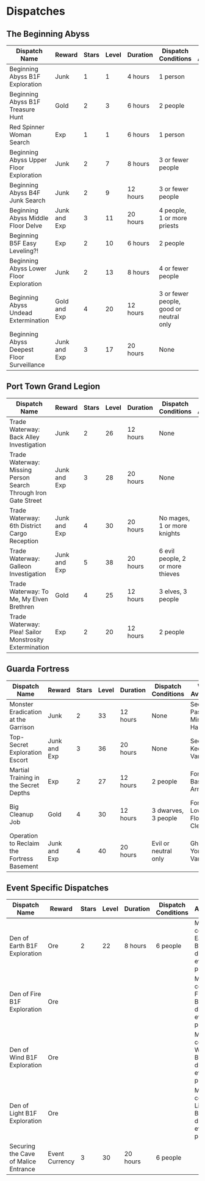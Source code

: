 # Dispatches

## The Beginning Abyss

| Dispatch Name                              | Reward       | Stars | Level | Duration | Dispatch Conditions                     | Wheel Availability |
| ------------------------------------------ | ------------ | ----- | ----- | -------- | --------------------------------------- | ------------------ |
| Beginning Abyss B1F Exploration            | Junk         | 1     | 1     | 4 hours  | 1 person                                |                    |
| Beginning Abyss B1F Treasure Hunt          | Gold         | 2     | 3     | 6 hours  | 2 people                                |                    |
| Red Spinner Woman Search                   | Exp          | 1     | 1     | 6 hours  | 1 person                                |                    |
| Beginning Abyss Upper Floor Exploration    | Junk         | 2     | 7     | 8 hours  | 3 or fewer people                       |                    |
| Beginning Abyss B4F Junk Search            | Junk         | 2     | 9     | 12 hours | 3 or fewer people                       |                    |
| Beginning Abyss Middle Floor Delve         | Junk and Exp | 3     | 11    | 20 hours | 4 people, 1 or more priests             |                    |
| Beginning B5F Easy Leveling?!              | Exp          | 2     | 10    | 6 hours  | 2 people                                |                    |
| Beginning Abyss Lower Floor Exploration    | Junk         | 2     | 13    | 8 hours  | 4 or fewer people                       |                    |
| Beginning Abyss Undead Extermination       | Gold and Exp | 4     | 20    | 12 hours | 3 or fewer people, good or neutral only |                    |
| Beginning Abyss Deepest Floor Surveillance | Junk and Exp | 3     | 17    | 20 hours | None                                    |                    |

## Port Town Grand Legion

| Dispatch Name                                                  | Reward       | Stars | Level | Duration | Dispatch Conditions              | Wheel Availability |
| -------------------------------------------------------------- | ------------ | ----- | ----- | -------- | -------------------------------- | ------------------ |
| Trade Waterway: Back Alley Investigation                       | Junk         | 2     | 26    | 12 hours | None                             |                    |
| Trade Waterway: Missing Person Search Through Iron Gate Street | Junk and Exp | 3     | 28    | 20 hours | None                             |                    |
| Trade Waterway: 6th District Cargo Reception                   | Junk and Exp | 4     | 30    | 20 hours | No mages, 1 or more knights      |                    |
| Trade Waterway: Galleon Investigation                          | Junk and Exp | 5     | 38    | 20 hours | 6 evil people, 2 or more thieves |                    |
| Trade Waterway: To Me, My Elven Brethren                       | Gold         | 4     | 25    | 12 hours | 3 elves, 3 people                |                    |
| Trade Waterway: Plea! Sailor Monstrosity Extermination         | Exp          | 2     | 20    | 12 hours | 2 people                         |                    |

## Guarda Fortress

| Dispatch Name                              | Reward       | Stars | Level | Duration | Dispatch Conditions  | Wheel Availability            |
| ------------------------------------------ | ------------ | ----- | ----- | -------- | -------------------- | ----------------------------- |
| Monster Eradication at the Garrison        | Junk         | 2     | 33    | 12 hours | None                 | Secret Passage Minor Harken   |
| Top-Secret Exploration Escort              | Junk and Exp | 3     | 36    | 20 hours | None                 | Secret Path Keeper Vanquished |
| Martial Training in the Secret Depths      | Exp          | 2     | 27    | 12 hours | 2 people             | Fortress Basement Arrival     |
| Big Cleanup Job                            | Gold         | 4     | 30    | 12 hours | 3 dwarves, 3 people  | Fortress Lower Floors Cleared |
| Operation to Reclaim the Fortress Basement | Junk and Exp | 4     | 40    | 20 hours | Evil or neutral only | Ghosts of Yore Vanquished     |

## Event Specific Dispatches

| Dispatch Name                              | Reward         | Stars | Level | Duration | Dispatch Conditions | Availability                                         |
| ------------------------------------------ | -------------- | ----- | ----- | -------- | --------------------| ---------------------------------------------------- |
| Den of Earth B1F Exploration               | Ore            | 2     | 22    | 8 hours  | 6 people            | Must complete Earth Den B1F once during event period |
| Den of Fire B1F Exploration                | Ore            |       |       |          |                     | Must complete Fire Den B1F once during event period  |
| Den of Wind B1F Exploration                | Ore            |       |       |          |                     | Must complete Wind Den B1F once during event period  |
| Den of Light B1F Exploration               | Ore            |       |       |          |                     | Must complete Light Den B1F once during event period |
| Securing the Cave of Malice Entrance       | Event Currency | 3     | 30    | 20 hours | 6 people            |                                                      |
